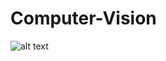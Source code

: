 # Computer-Vision

![alt text](https://github.com/[chhajedvaibhav]/[Computer-Vision]/blob/[master]/overview.png?raw=true)

